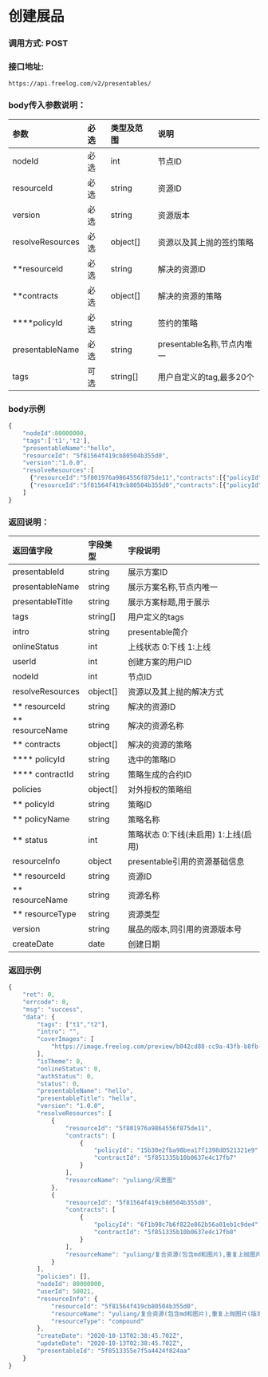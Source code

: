 # 创建展品

### 调用方式: POST

### 接口地址:

```
https://api.freelog.com/v2/presentables/
```

### body传入参数说明：

| 参数 | 必选 | 类型及范围 | 说明 |
| :--- | :--- | :--- | :--- |
| nodeId | 必选 | int | 节点ID  |
| resourceId | 必选 | string | 资源ID |
| version | 必选 | string | 资源版本 |
| resolveResources | 必选 | object[] | 资源以及其上抛的签约策略 |
| **resourceId | 必选 | string | 解决的资源ID |
| **contracts | 必选 | object[] | 解决的资源的策略 |
| ****policyId | 必选 | string | 签约的策略 |
| presentableName | 必选 | string | presentable名称,节点内唯一 |
| tags | 可选 | string[] | 用户自定义的tag,最多20个 |

### body示例

```js
{
    "nodeId":80000000,
  	"tags":['t1','t2'],
  	"presentableName":"hello",
    "resourceId": "5f81564f419cb80504b355d0",
    "version":"1.0.0",
  	"resolveResources":[
      {"resourceId":"5f801976a9864556f875de11","contracts":[{"policyId":"15b30e2fba98bea17f1398d0521321e9"}]},
      {"resourceId":"5f81564f419cb80504b355d0","contracts":[{"policyId":"6f1b98c7b6f822e862b56a01eb1c9de4"}]}
    ]
}

```

### 返回说明：

| 返回值字段 | 字段类型 | 字段说明 |
| :--- | :--- | :--- |
| presentableId | string | 展示方案ID |
| presentableName | string | 展示方案名称,节点内唯一 |
| presentableTitle | string | 展示方案标题,用于展示 |
| tags| string[] | 用户定义的tags |
| intro |string | presentable简介 |
| onlineStatus | int| 上线状态 0:下线 1:上线 |
| userId | int| 创建方案的用户ID |
| nodeId | int| 节点ID |
| resolveResources | object[] | 资源以及其上抛的解决方式|
| ** resourceId | string | 解决的资源ID |
| ** resourceName | string | 解决的资源名称 |
| ** contracts | object[] | 解决的资源的策略 |
| **** policyId | string | 选中的策略ID |
| **** contractId | string | 策略生成的合约ID |
| policies| object[]| 对外授权的策略组|
| ** policyId | string | 策略ID |
| ** policyName | string | 策略名称 |
| ** status | int | 策略状态 0:下线(未启用) 1:上线(启用) |
| resourceInfo| object | presentable引用的资源基础信息 |
| ** resourceId| string | 资源ID |
| ** resourceName| string | 资源名称 |
| ** resourceType| string | 资源类型 |
| version| string | 展品的版本,同引用的资源版本号|
| createDate| date|创建日期|


### 返回示例

```js
{
    "ret": 0,
    "errcode": 0,
    "msg": "success",
    "data": {
        "tags": ["t1","t2"],
        "intro": "",
        "coverImages": [
            "https://image.freelog.com/preview/b042cd88-cc9a-43fb-b8fb-1cae320b7977.jpg"
        ],
        "isTheme": 0,
        "onlineStatus": 0,
        "authStatus": 0,
        "status": 0,
        "presentableName": "hello",
        "presentableTitle": "hello",
        "version": "1.0.0",
        "resolveResources": [
            {
                "resourceId": "5f801976a9864556f875de11",
                "contracts": [
                    {
                        "policyId": "15b30e2fba98bea17f1398d0521321e9",
                        "contractId": "5f851335b10b0637e4c17fb7"
                    }
                ],
                "resourceName": "yuliang/风景图"
            },
            {
                "resourceId": "5f81564f419cb80504b355d0",
                "contracts": [
                    {
                        "policyId": "6f1b98c7b6f822e862b56a01eb1c9de4",
                        "contractId": "5f851335b10b0637e4c17fb8"
                    }
                ],
                "resourceName": "yuliang/复合资源(包含md和图片),重复上抛图片(版本不同)"
            }
        ],
        "policies": [],
        "nodeId": 80000000,
        "userId": 50021,
        "resourceInfo": {
            "resourceId": "5f81564f419cb80504b355d0",
            "resourceName": "yuliang/复合资源(包含md和图片),重复上抛图片(版本不同)",
            "resourceType": "compound"
        },
        "createDate": "2020-10-13T02:38:45.702Z",
        "updateDate": "2020-10-13T02:38:45.702Z",
        "presentableId": "5f8513355e7f5a4424f824aa"
    }
}
```